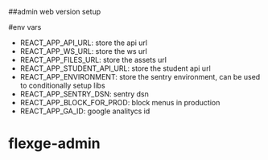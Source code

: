 ##admin web version setup

#env vars
- REACT_APP_API_URL: store the api url
- REACT_APP_WS_URL: store the ws url
- REACT_APP_FILES_URL: store the assets url
- REACT_APP_STUDENT_API_URL: store the student api url
- REACT_APP_ENVIRONMENT: store the sentry environment, can be used to conditionally setup libs
- REACT_APP_SENTRY_DSN: sentry dsn
- REACT_APP_BLOCK_FOR_PROD: block menus in production
- REACT_APP_GA_ID: google analitycs id

# flexge-admin
